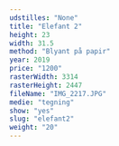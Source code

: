 ```yaml
---
udstilles: "None"
title: "Elefant 2"
height: 23
width: 31.5
method: "Blyant på papir"
year: 2019
price: "1200"
rasterWidth: 3314
rasterHeight: 2447
fileName: "IMG_2217.JPG"
medie: "tegning"
show: "yes"
slug: "elefant2"
weight: "20"
---
```

